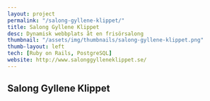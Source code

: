```yaml
---
layout: project
permalink: "/salong-gyllene-klippet/"
title: Salong Gyllene Klippet
desc: Dynamisk webbplats åt en frisörsalong
thumbnail: "/assets/img/thumbnails/salong-gyllene-klippet.png"
thumb-layout: left
tech: [Ruby on Rails, PostgreSQL]
website: http://www.salonggylleneklippet.se/
---
```

## Salong Gyllene Klippet
